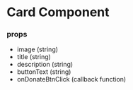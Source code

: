 Card Component
===

### props
- image (string)
- title (string)
- description (string)
- buttonText (string)
- onDonateBtnClick (callback function)